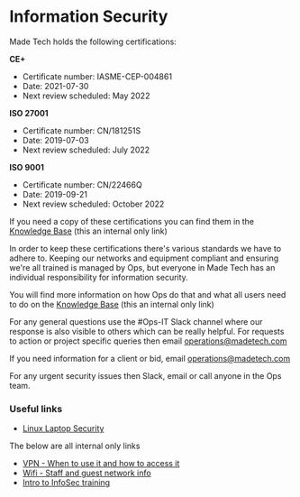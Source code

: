 # Information Security

Made Tech holds the following certifications:

**CE+**
- Certificate number: IASME-CEP-004861
- Date: 2021-07-30
- Next review scheduled: May 2022

**ISO 27001**
- Certificate number: CN/181251S
- Date: 2019-07-03
- Next review scheduled: July 2022

**ISO 9001**
- Certificate number: CN/22466Q
- Date: 2019-09-21
- Next review scheduled: October 2022

If you need a copy of these certifications you can find them in the [Knowledge Base](https://drive.google.com/drive/u/0/folders/1V6Gh1PJ0WeBb90i6cVYkXXHkkYHKXeuJ) (this an internal only link)

In order to keep these certifications there's various standards we have to adhere to. Keeping our networks and equipment compliant and ensuring we're all trained is managed by Ops, but everyone in Made Tech has an individual responsibility for information security.

You will find more information on how Ops do that and what all users need to do on the [Knowledge Base](https://sites.google.com/madetech.com/signpost/home/security) (this an internal only link)

For any general questions use the #Ops-IT Slack channel where our response is also visible to others which can be really helpful. For requests to action or project specific queries then email [operations@madetech.com](mailto:operations@madetech.com)

If you need information for a client or bid, email [operations@madetech.com](mailto:operations@madetech.com)

For any urgent security issues then Slack, email or call anyone in the Ops team.

### Useful links
- [Linux Laptop Security](https://github.com/madetech/handbook/blob/main/guides/it/linux_laptop_security.md)

The below are all internal only links
- [VPN - When to use it and how to access it](https://docs.google.com/document/d/1NhgadCEFMTETzIHdEkPCHFVUi1_U_BKZFCPI1dub9EU/edit) 
- [Wifi - Staff and guest network info](https://sites.google.com/madetech.com/signpost/home/it-support) 
- [Intro to InfoSec training](https://docs.google.com/presentation/d/1Ubthx1C1MOHhbf2BBvAnU2Jw3YW2Ej4e9zKhvprHgzE/edit#slide=id.g5c95da9fba_0_0)
